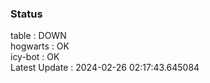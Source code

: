 ### Status


table : DOWN  
hogwarts : OK  
icy-bot : OK  
Latest Update : 2024-02-26 02:17:43.645084
